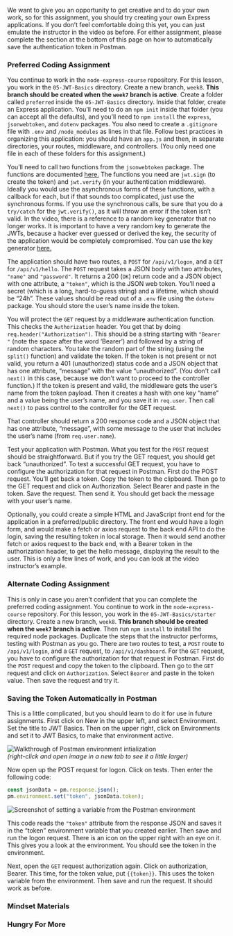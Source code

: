 We want to give you an opportunity to get creative and to do your own work, so for this assignment, you should try creating your own Express applications. If you don’t feel comfortable doing this yet, you can just emulate the instructor in the video as before. For either assignment, please complete the section at the bottom of this page on how to automatically save the authentication token in Postman.

### Preferred Coding Assignment

You continue to work in the `node-express-course` repository. For this lesson, you work in the `05-JWT-Basics` directory. Create a new branch, `week8`. **This branch should be created when the `week7` branch is active**. Create a folder called `preferred` inside the `05-JWT-Basics` directory. Inside that folder, create an Express application. You’ll need to do an `npm init` inside that folder (you can accept all the defaults), and you’ll need to `npm install` the `express`, `jsonwebtoken`, and `dotenv` packages. You also need to create a `.gitignore` file with `.env` and `/node_modules` as lines in that file. Follow best practices in organizing this application: you should have an `app.js` and then, in separate directories, your routes, middleware, and controllers. (You only need one file in each of these folders for this assignment.)

You’ll need to call two functions from the `jsonwebtoken` package. The functions are documented [here.](https://www.npmjs.com/package/jsonwebtoken) The functions you need are `jwt.sign` (to create the token) and `jwt.verify` (in your authentication middleware). Ideally you would use the asynchronous forms of these functions, with a callback for each, but if that sounds too complicated, just use the synchronous forms. If you use the synchronous calls, be sure that you do a `try/catch` for the `jwt.verify()`, as it will throw an error if the token isn’t valid.  In the video, there is a reference to a random key generator that no longer works.  It is important to have a very random key to generate the JWTs, because a hacker ever guessed or derived the key, the security of the application would be completely compromised.  You can use the key generator [here.](https://acte.ltd/utils/randomkeygen)

The application should have two routes, a `POST` for `/api/v1/logon`, and a `GET` for `/api/v1/hello`. The `POST` request takes a JSON body with two attributes, `"name"` and `"password"`. It returns a 200 (`OK`) return code and a JSON object with one attribute, a `"token"`, which is the JSON web token. You’ll need a secret (which is a long, hard-to-guess string) and a lifetime, which should be “24h”. These values should be read out of a `.env` file using the `dotenv` package. You should store the user’s name inside the token.

You will protect the `GET` request by a middleware authentication function. This checks the `Authorization` header. You get that by doing `req.header("Authorization")`. This should be a string starting with `"Bearer "` (note the space after the word ‘Bearer’) and followed by a string of random characters. You take the random part of the string (using the `split()` function) and validate the token. If the token is not present or not valid, you return a 401 (unauthorized) status code and a JSON object that has one attribute, “message” with the value “unauthorized”. (You don’t call `next()` in this case, because we don’t want to proceed to the controller function.) If the token is present and valid, the middleware gets the user’s name from the token payload. Then it creates a hash with one key “name” and a value being the user’s name, and you save it in `req.user`. Then call `next()` to pass control to the controller for the GET request.

That controller should return a 200 response code and a JSON object that has one attribute, “message”, with some message to the user that includes the user’s name (from `req.user.name`).

Test your application with Postman. What you test for the `POST` request should be straightforward. But if you try the GET request, you should get back “unauthorized”. To test a successful GET request, you have to configure the authorization for that request in Postman. First do the POST request. You’ll get back a token. Copy the token to the clipboard. Then go to the GET request and click on Authorization. Select Bearer and paste in the token. Save the request. Then send it. You should get back the message with your user’s name.

Optionally, you could create a simple HTML and JavaScript front end for the application in a preferred/public directory. The front end would have a login form, and would make a fetch or axios request to the back end API to do the login, saving the resulting token in local storage. Then it would send another fetch or axios request to the back end, with a Bearer token in the authorization header, to get the hello message, displaying the result to the user. This is only a few lines of work, and you can look at the video instructor’s example.

### Alternate Coding Assignment

This is only in case you aren’t confident that you can complete the preferred coding assignment. You continue to work in the `node-express-course` repository. For this lesson, you work in the `05-JWT-Basics/starter` directory. Create a new branch, `week8`. **This branch should be created when the `week7` branch is active**. Then run `npm install` to install the required node packages. Duplicate the steps that the instructor performs, testing with Postman as you go. There are two routes to test, a `POST` route to `/api/v1/login`, and a `GET` request, to `/api/v1/dashboard`. For the `GET` request, you have to configure the authorization for that request in Postman. First do the `POST` request and copy the token to the clipboard. Then go to the `GET` request and click on `Authorization`. Select `Bearer` and paste in the token value. Then save the request and try it.

### Saving the Token Automatically in Postman

This is a little complicated, but you should learn to do it for use in future assignments. First click on New in the upper left, and select Environment. Set the title to JWT Basics. Then on the upper right, click on Environments and set it to JWT Basics, to make that environment active.

![Walkthrough of Postman environment intialization](./images/lesson8-postman-init.gif)  
_(right-click and open image in a new tab to see it a little larger)_

Now open up the POST request for logon. Click on tests. Then enter the following code:

```javascript
const jsonData = pm.response.json();
pm.environment.set("token", jsonData.token);
```

![Screenshot of setting a variable from the Postman environment](./images/lesson8-postman-env.png)

This code reads the `"token"` attribute from the response JSON and saves it in the “token” environment variable that you created earlier. Then save and run the logon request. There is an icon on the upper right with an eye on it. This gives you a look at the environment. You should see the token in the environment.

Next, open the `GET` request authorization again. Click on authorization, Bearer. This time, for the token value, put `{{token}}`. This uses the token variable from the environment. Then save and run the request. It should work as before.


### Mindset Materials

### Hungry For More